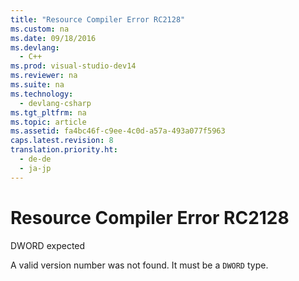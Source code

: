 ```yaml
---
title: "Resource Compiler Error RC2128"
ms.custom: na
ms.date: 09/18/2016
ms.devlang: 
  - C++
ms.prod: visual-studio-dev14
ms.reviewer: na
ms.suite: na
ms.technology: 
  - devlang-csharp
ms.tgt_pltfrm: na
ms.topic: article
ms.assetid: fa4bc46f-c9ee-4c0d-a57a-493a077f5963
caps.latest.revision: 8
translation.priority.ht: 
  - de-de
  - ja-jp
---
```

# Resource Compiler Error RC2128
DWORD expected  
  
 A valid version number was not found. It must be a `DWORD` type.